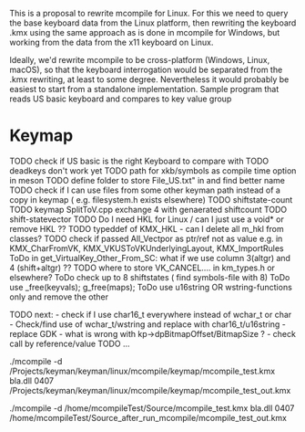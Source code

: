 
This is a proposal to rewrite  mcompile for Linux.  For this we need to  query the base keyboard data from the Linux platform, then rewriting the keyboard .kmx using the same approach as is done in mcompile for Windows, but working from the data from the x11 keyboard on Linux.

Ideally, we'd rewrite mcompile to be cross-platform (Windows, Linux, macOS), so that the keyboard interrogation would be separated from the .kmx rewriting, at least to some degree. Nevertheless it would probably be easiest to start from a standalone implementation. 
Sample program that reads US basic keyboard and compares to key value group

# Keymap

TODO check if US basic is the right Keyboard to compare with
TODO deadkeys don't work yet
TODO path for xkb/symbols as compile time option in meson
TODO define folder to store File_US.txt" in and find better name
TODO check if I can use files from some other keyman path instead of a copy in keymap ( e.g. filesystem.h exists elsewhere)
TODO shiftstate-count
TODO keymap SplitToV.cpp exchange 4 with genaerated shiftcount
TODO shift-statevector
TODO Do I need HKL for Linux / can I just use a void* or remove HKL ??
TODO typeddef of KMX_HKL - can I delete all m_hkl from classes?
TODO check if passed All_Vectpor as ptr/ref not as value e.g. in KMX_CharFromVK, KMX_VKUSToVKUnderlyingLayout, KMX_ImportRules
ToDo in get_VirtualKey_Other_From_SC:  what if we use  column 3(altgr) and 4 (shift+altgr) ??
TODO where to store VK_CANCEL.... in km_types.h or elsewhere?
ToDo check up to 8 shiftstates ( find symbols-file with 8)
ToDo use _free(keyvals);   g_free(maps);
ToDo use u16string OR wstring-functions only and remove the other

TODO next:
    - check if I use char16_t everywhere instead of wchar_t or char
    - Check/find use of wchar_t/wstring and replace with char16_t/u16string
    - replace GDK
    - what is wrong with kp->dpBitmapOffset/BitmapSize ?
    - check call by reference/value
TODO ...


./mcompile -d /Projects/keyman/keyman/linux/mcompile/keymap/mcompile_test.kmx bla.dll 0407 /Projects/keyman/keyman/linux/mcompile/keymap/mcompile_test_out.kmx

./mcompile -d     /home/mcompileTest/Source/mcompile_test.kmx bla.dll 0407 /home/mcompileTest/Source_after_run_mcompile/mcompile_test_out.kmx
